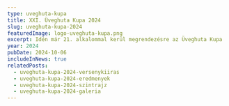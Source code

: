 ```yaml
---
type: uveghuta-kupa
title: XXI. Üveghuta Kupa 2024
slug: uveghuta-kupa-2024
featuredImage: logo-uveghuta-kupa.png
excerpt: Idén már 21. alkalommal kerül megrendezésre az Üveghuta Kupa
year: 2024
pubDate: 2024-10-06
includeInNews: true
relatedPosts:
  - uveghuta-kupa-2024-versenykiiras
  - uveghuta-kupa-2024-eredmenyek
  - uveghuta-kupa-2024-szintrajz
  - uveghuta-kupa-2024-galeria
---
```

